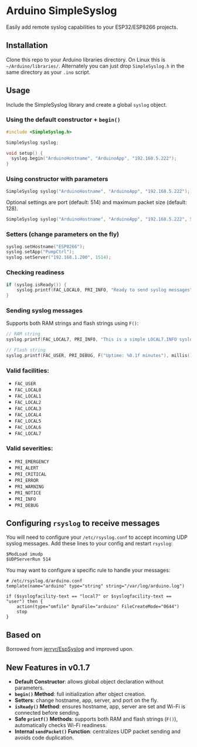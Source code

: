 # Arduino SimpleSyslog

Easily add remote syslog capabilities to your ESP32/ESP8266 projects.

## Installation

Clone this repo to your Arduino libraries directory. On Linux this is `~/Arduino/libraries/`.
Alternately you can just drop `SimpleSyslog.h` in the same directory as your `.ino` script.

## Usage

Include the SimpleSyslog library and create a global `syslog` object.

### Using the default constructor + `begin()`

```cpp
#include <SimpleSyslog.h>

SimpleSyslog syslog;

void setup() {
  syslog.begin("ArduinoHostname", "ArduinoApp", "192.168.5.222");
}
```

### Using constructor with parameters

```cpp
SimpleSyslog syslog("ArduinoHostname", "ArduinoApp", "192.168.5.222");
```

Optional settings are port (default: 514) and maximum packet size (default: 128).

```cpp
SimpleSyslog syslog("ArduinoHostname", "ArduinoApp", "192.168.5.222", 5140, 400);
```

### Setters (change parameters on the fly)

```cpp
syslog.setHostname("ESP8266");
syslog.setApp("PumpCtrl");
syslog.setServer("192.168.1.200", 1514);
```

### Checking readiness

```cpp
if (syslog.isReady()) {
    syslog.printf(FAC_LOCAL0, PRI_INFO, "Ready to send syslog messages");
}
```

### Sending syslog messages

Supports both RAM strings and flash strings using `F()`:

```cpp
// RAM string
syslog.printf(FAC_LOCAL7, PRI_INFO, "This is a simple LOCAL7.INFO syslog packet");

// Flash string
syslog.printf(FAC_USER, PRI_DEBUG, F("Uptime: %0.1f minutes"), millis() / 60000.0f);
```

### Valid facilities:

* `FAC_USER`
* `FAC_LOCAL0`
* `FAC_LOCAL1`
* `FAC_LOCAL2`
* `FAC_LOCAL3`
* `FAC_LOCAL4`
* `FAC_LOCAL5`
* `FAC_LOCAL6`
* `FAC_LOCAL7`

### Valid severities:

* `PRI_EMERGENCY`
* `PRI_ALERT`
* `PRI_CRITICAL`
* `PRI_ERROR`
* `PRI_WARNING`
* `PRI_NOTICE`
* `PRI_INFO`
* `PRI_DEBUG`

## Configuring `rsyslog` to receive messages

You will need to configure your `/etc/rsyslog.conf` to accept incoming UDP syslog messages. Add these lines to your config and restart `rsyslog`:

```
$ModLoad imudp
$UDPServerRun 514
```

You may want to configure a specific rule to handle your messages:

```
# /etc/rsyslog.d/arduino.conf
template(name="arduino" type="string" string="/var/log/arduino.log")

if ($syslogfacility-text == "local7" or $syslogfacility-text == "user") then {
    action(type="omfile" DynaFile="arduino" FileCreateMode="0644")
    stop
}
```

## Based on

Borrowed from [jerryr/EspSyslog](https://github.com/jerryr/EspSyslog) and improved upon.

## New Features in v0.1.7

* **Default Constructor**: allows global object declaration without parameters.
* **`begin()` Method**: full initialization after object creation.
* **Setters**: change hostname, app, server, and port on the fly.
* **`isReady()` Method**: ensures hostname, app, server are set and Wi-Fi is connected before sending.
* **Safe `printf()` Methods**: supports both RAM and flash strings (`F()`), automatically checks Wi-Fi readiness.
* **Internal `sendPacket()` Function**: centralizes UDP packet sending and avoids code duplication.

